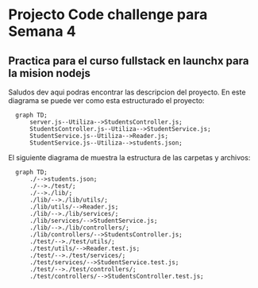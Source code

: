 # Projecto Code challenge para Semana 4

## Practica para el curso fullstack en launchx para la mision nodejs

Saludos dev aqui podras encontrar las descripcion del proyecto.
En este diagrama se puede ver como esta estructurado el proyecto:

```mermaid
  graph TD;
      server.js--Utiliza-->StudentsController.js;
      StudentsController.js--Utiliza-->StudentService.js;
      StudentService.js--Utiliza-->Reader.js;
      StudentService.js--Utiliza-->students.json;
```

El siguiente diagrama de muestra la estructura de las carpetas y archivos:

```mermaid
  graph TD;
      ./-->students.json;
      ./-->./test/;
      ./-->./lib/;
      ./lib/-->./lib/utils/;
      ./lib/utils/-->Reader.js;
      ./lib/-->./lib/services/;
      ./lib/services/-->StudentService.js;
      ./lib/-->./lib/controllers/;
      ./lib/controllers/-->StudentsController.js;
      ./test/-->./test/utils/;
      ./test/utils/-->Reader.test.js;
      ./test/-->./test/services/;
      ./test/services/-->StudentService.test.js;
      ./test/-->./test/controllers/;
      ./test/controllers/-->StudentsController.test.js;
```
